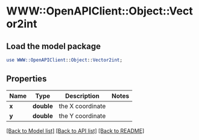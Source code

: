 # WWW::OpenAPIClient::Object::Vector2int

## Load the model package
```perl
use WWW::OpenAPIClient::Object::Vector2int;
```

## Properties
Name | Type | Description | Notes
------------ | ------------- | ------------- | -------------
**x** | **double** | the X coordinate | 
**y** | **double** | the Y coordinate | 

[[Back to Model list]](../README.md#documentation-for-models) [[Back to API list]](../README.md#documentation-for-api-endpoints) [[Back to README]](../README.md)



